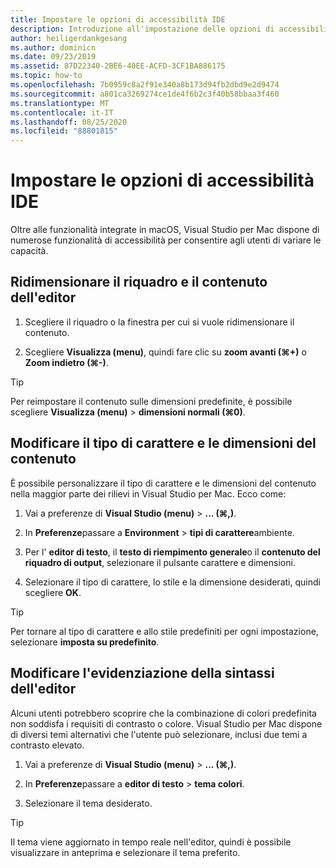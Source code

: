 ```yaml
---
title: Impostare le opzioni di accessibilità IDE
description: Introduzione all'impostazione delle opzioni di accessibilità in Visual Studio per Mac
author: heiligerdankgesang
ms.author: dominicn
ms.date: 09/23/2019
ms.assetid: 87D22340-2BE6-40EE-ACFD-3CF1BA886175
ms.topic: how-to
ms.openlocfilehash: 7b0959c8a2f91e340a8b173d94fb2dbd9e2d9474
ms.sourcegitcommit: a801ca3269274ce1de4f6b2c3f40b58bbaa3f460
ms.translationtype: MT
ms.contentlocale: it-IT
ms.lasthandoff: 08/25/2020
ms.locfileid: "88801815"
---
```

# <a name="set-ide-accessibility-options"></a>Impostare le opzioni di accessibilità IDE

Oltre alle funzionalità integrate in macOS, Visual Studio per Mac dispone di numerose funzionalità di accessibilità per consentire agli utenti di variare le capacità.

## <a name="resize-pad-and-editor-content"></a>Ridimensionare il riquadro e il contenuto dell'editor

1. Scegliere il riquadro o la finestra per cui si vuole ridimensionare il contenuto.

1. Scegliere **Visualizza (menu)**, quindi fare clic su **zoom avanti (&#8984;+)** o **Zoom indietro (&#8984;-)**.

> [!TIP]
> Per reimpostare il contenuto sulle dimensioni predefinite, è possibile scegliere **Visualizza (menu)**  >  **dimensioni normali (&#8984;0)**.

## <a name="change-the-content-font-and-size"></a>Modificare il tipo di carattere e le dimensioni del contenuto

È possibile personalizzare il tipo di carattere e le dimensioni del contenuto nella maggior parte dei rilievi in Visual Studio per Mac. Ecco come:

1. Vai a preferenze di **Visual Studio (menu)**  >  **... (&#8984;,)**.

1. In **Preferenze**passare a **Environment**  >  **tipi di carattere**ambiente.

1. Per l' **editor di testo**, il **testo di riempimento generale**o il **contenuto del riquadro di output**, selezionare il pulsante carattere e dimensioni.

1. Selezionare il tipo di carattere, lo stile e la dimensione desiderati, quindi scegliere **OK**.

> [!TIP]
> Per tornare al tipo di carattere e allo stile predefiniti per ogni impostazione, selezionare **imposta su predefinito**.

## <a name="change-the-editor-syntax-highlighting"></a>Modificare l'evidenziazione della sintassi dell'editor

Alcuni utenti potrebbero scoprire che la combinazione di colori predefinita non soddisfa i requisiti di contrasto o colore. Visual Studio per Mac dispone di diversi temi alternativi che l'utente può selezionare, inclusi due temi a contrasto elevato.

1. Vai a preferenze di **Visual Studio (menu)**  >  **... (&#8984;,)**.

1. In **Preferenze**passare a **editor di testo**  >  **tema colori**.

1. Selezionare il tema desiderato.

> [!TIP]
> Il tema viene aggiornato in tempo reale nell'editor, quindi è possibile visualizzare in anteprima e selezionare il tema preferito.